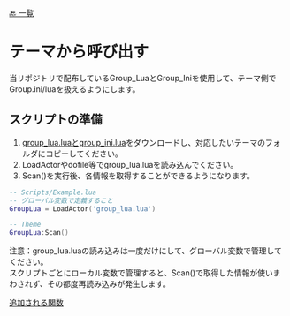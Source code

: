 [🔙 一覧](../README.md)

# テーマから呼び出す

当リポジトリで配布しているGroup_LuaとGroup_Iniを使用して、テーマ側でGroup.ini/luaを扱えるようにします。

## スクリプトの準備

1. [group_lua.luaとgroup_ini.lua](../../lua)をダウンロードし、対応したいテーマのフォルダにコピーしてください。
1. LoadActorやdofile等でgroup_lua.luaを読み込んでください。
1. Scan()を実行後、各情報を取得することができるようになります。
```Lua
-- Scripts/Example.lua
-- グローバル変数で定義すること
GroupLua = LoadActor('group_lua.lua')
```

```Lua
-- Theme
GroupLua:Scan()
```
注意：group_lua.luaの読み込みは一度だけにして、グローバル変数で管理してください。  
スクリプトごとにローカル変数で管理すると、Scan()で取得した情報が使いまわされず、その都度再読み込みが発生します。

[追加される関数](FUNCTIONS.md)